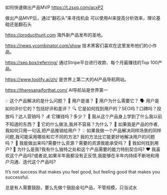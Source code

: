 如何快速做出产品MVP
https://t.zsxq.com/acxP2




做出产品MVP后，通过“翻石头”来寻找机会
		可以使用AI来提高分析效率，理论基础还是翻石头

https://producthunt.com
海外新产品发布的圣地。

https://news.ycombinator.com/show
技术黑客们喜欢在这里发布他们的小作品。

https://seo.box/referring/
通过Stripe平台进行收款、每个月最赚钱的Top 100产品。

https://www.toolify.ai/zh/
是世界上第二大的AI产品导航网站。

https://theresanaiforthat.com/
AI导航站是世界第一




💡 这个产品解决的是什么问题？
👤 用户是谁？
🤔 用户为什么需要它？
🗣️ 用户是如何评价它的？包括好评和差评？
🔍 它是如何找到用户的？SEO吗？口碑吗？投放吗？达人营销吗？
💰 它赚钱吗？多少？
🧠 我从这个产品身上学到了什么我以前不知道的东西？
🤔 它的什么做法,我并不容易？为什么？
🤗 如果我是产品的作者,我如何只用一句话,把产品推销给用户？
💡 如果我做一个产品解决同样场景的同样问题,我可能采用哪些和它不同的方法? 我的方法比它能更好地解决用户的问题吗？
🎉 我能做出来吗?需要什么资源？需要的资源我能承受吗？
🧭 我如何找到用户?
🤔 为什么是我?我有什么独特之处和这个产品需要的能力特别契合吗?
❤️ 我喜欢这个产品吗?或者说,如果半年我都没有正反馈,我能够在半年内持续不断地和用户沟通、迭代这个产品吗?



It’s not success that makes you feel good, but feeling good that makes you successful.

总是有人需要鼓励，要么先做个鼓励金句产品，不管规模，只当试水

